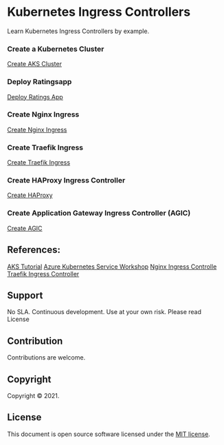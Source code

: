 # Kubernetes Ingress Controllers

Learn Kubernetes Ingress Controllers by example.

### Create a Kubernetes Cluster

[Create AKS Cluster](aks/README.md)

### Deploy Ratingsapp

[Deploy Ratings App](ratingsapp/README.md)

### Create Nginx Ingress

[Create Nginx Ingress](nginx/README.md)

### Create Traefik Ingress

[Create Traefik Ingress](traefik/README.md)

### Create HAProxy Ingress Controller

[Create HAProxy](haproxy/README.md)

### Create Application Gateway Ingress Controller (AGIC)

[Create AGIC](agic/README.md)


## References: 

[AKS Tutorial](https://docs.microsoft.com/en-us/azure/aks/tutorial-kubernetes-prepare-app)
[Azure Kubernetes Service Workshop](https://docs.microsoft.com/en-us/learn/modules/aks-workshop/)
[Nginx Ingress Controlle](https://kubernetes.github.io/ingress-nginx/)
[Traefik Ingress Controller](https://doc.traefik.io/traefik/providers/kubernetes-ingress/)


## Support

No SLA. Continuous development. Use at your own risk. Please read License

## Contribution

Contributions are welcome.


## Copyright

Copyright &copy; 2021.


## License

This document is open source software licensed under the [MIT license](https://opensource.org/licenses/MIT).
